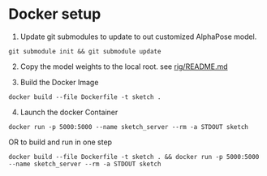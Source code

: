 # Docker setup

1. Update git submodules to update to out customized AlphaPose model.

`git submodule init && git submodule update`

2. Copy the model weights to the local root. see [rig/README.md](rig/README.md)

3. Build the Docker Image

`docker build --file Dockerfile -t sketch .`

4. Launch the docker Container

`docker run -p 5000:5000 --name sketch_server --rm -a STDOUT sketch`

OR to build and run in one step

`docker build --file Dockerfile -t sketch . && docker run -p 5000:5000 --name sketch_server --rm -a STDOUT sketch`
